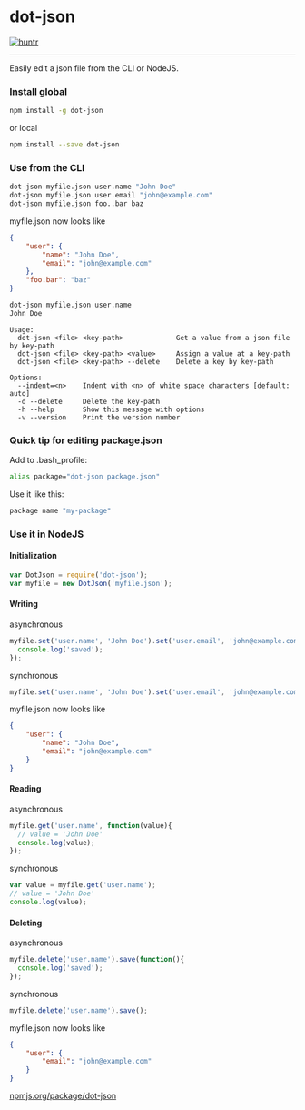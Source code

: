 # dot-json

[![huntr](https://cdn.huntr.dev/huntr_security_badge_mono.svg)](https://huntr.dev)

---

Easily edit a json file from the CLI or NodeJS.

### Install global
```bash
npm install -g dot-json
```
or local
```bash
npm install --save dot-json
```
### Use from the CLI
```bash
dot-json myfile.json user.name "John Doe"
dot-json myfile.json user.email "john@example.com"
dot-json myfile.json foo..bar baz
```
myfile.json now looks like
```json
{
    "user": {
        "name": "John Doe",
        "email": "john@example.com"
    },
    "foo.bar": "baz"
}
```

```bash
dot-json myfile.json user.name
John Doe
```
```
Usage:
  dot-json <file> <key-path>             Get a value from a json file by key-path
  dot-json <file> <key-path> <value>     Assign a value at a key-path
  dot-json <file> <key-path> --delete    Delete a key by key-path

Options:
  --indent=<n>    Indent with <n> of white space characters [default: auto]
  -d --delete     Delete the key-path
  -h --help       Show this message with options
  -v --version    Print the version number
```

### Quick tip for editing package.json
Add to .bash_profile:
```bash
alias package="dot-json package.json"
```
Use it like this:
```bash
package name "my-package"
```

### Use it in NodeJS
#### Initialization
```javascript
var DotJson = require('dot-json');
var myfile = new DotJson('myfile.json');
```

#### Writing
asynchronous
```javascript
myfile.set('user.name', 'John Doe').set('user.email', 'john@example.com').save(function(){
  console.log('saved');
});
```

synchronous
```javascript
myfile.set('user.name', 'John Doe').set('user.email', 'john@example.com').save();
```

myfile.json now looks like
```json
{
    "user": {
        "name": "John Doe",
        "email": "john@example.com"
    }
}
```

#### Reading
asynchronous
```javascript
myfile.get('user.name', function(value){
  // value = 'John Doe'
  console.log(value);
});
```

synchronous
```javascript
var value = myfile.get('user.name');
// value = 'John Doe'
console.log(value);
```

#### Deleting
asynchronous
```javascript
myfile.delete('user.name').save(function(){
  console.log('saved');
});
```

synchronous
```javascript
myfile.delete('user.name').save();
```

myfile.json now looks like
```json
{
    "user": {
        "email": "john@example.com"
    }
}
```

[npmjs.org/package/dot-json](https://npmjs.org/package/dot-json)
